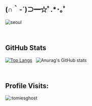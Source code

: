 

## (∩｀-´)⊃━☆ﾟ.*･｡ﾟ
![seoul](https://github.com/tomiesghost/tomiesghost/assets/74523173/4597e1fc-d833-4603-b3af-88691d0bdb1a)





          


<br>

## GitHub Stats


[![Top Langs](https://github-readme-stats-git-masterrstaa-rickstaa.vercel.app/api/top-langs/?username=tomiesghost&show_icons=true&theme=dracula)](https://github.com/tomiesghost/github-readme-stats) &nbsp; ![Anurag's GitHub stats](https://github-readme-stats-sigma-five.vercel.app/api?username=tomiesghost&show_icons=true&theme=dracula)

<br>

## Profile Visits:

![:tomiesghost](https://count.getloli.com/get/@:tomiesghost) 

<br>









